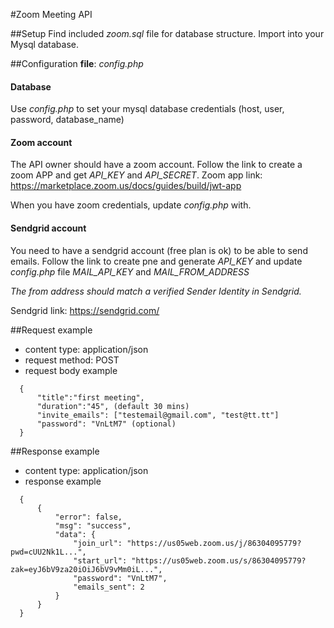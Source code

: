 #Zoom Meeting API

##Setup
Find included _zoom.sql_ file for database structure. Import into your Mysql database.


##Configuration
**file**: _config.php_

#### Database
Use _config.php_ to set your mysql database credentials (host, user, password, database_name)

#### Zoom account
The API owner should have a zoom account. Follow the link to create a zoom APP and get _API_KEY_ and _API_SECRET_.
Zoom app link: https://marketplace.zoom.us/docs/guides/build/jwt-app

When you have zoom credentials, update _config.php_ with.


#### Sendgrid account
You need to have a sendgrid account (free plan is ok) to be able to send emails.
Follow the link to create pne and generate _API_KEY_ and update _config.php_ file *MAIL_API_KEY* and *MAIL_FROM_ADDRESS*

_The from address should match a verified Sender Identity in Sendgrid._

Sendgrid link: https://sendgrid.com/


##Request example

- content type: application/json
- request method: POST
- request body example  
````
  {
      "title":"first meeting",
      "duration":"45", (default 30 mins)
      "invite_emails": ["testemail@gmail.com", "test@tt.tt"]
      "password": "VnLtM7" (optional)
  }
````

##Response example
- content type: application/json
- response example  
````
  {
      {
          "error": false,
          "msg": "success",
          "data": {
              "join_url": "https://us05web.zoom.us/j/86304095779?pwd=cUU2Nk1L...",
              "start_url": "https://us05web.zoom.us/s/86304095779?zak=eyJ6bV9za20iOiJ6bV9vMm0iL...",
              "password": "VnLtM7",
              "emails_sent": 2
          }
      }
  }
````
